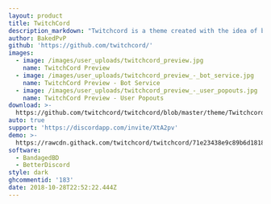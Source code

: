 ```yaml
---
layout: product
title: TwitchCord
description_markdown: "Twitchcord is a theme created with the idea of bringing Twitch to Discord, combined with a little extra personality.\r\n\nEvery aspect and element is carefully crafted and themed with both aesthetics and performance in mind.\r\n\n**PIXEL PERFECT\r**\nEach pixel has been meticulously pushed into its proper place. You also may find some animated pixel friends to guide you on your way.\r\n\n**FULLY STYLED\r**\nThe animations are really toned down in order to keep performance as high as possible, but the subtleties of the animations present make it worth it.\r\n\n**EVER EVOLVING\r**\nAs Discord continues to grow, change, and update, so too shall Twitchcord. Fear not, there is no end in sight for this theme."
author: BakedPvP
github: 'https://github.com/twitchcord/'
images:
  - image: /images/user_uploads/twitchcord_preview.jpg
    name: TwitchCord Preview
  - image: /images/user_uploads/twitchcord_preview_-_bot_service.jpg
    name: TwitchCord Preview - Bot Service
  - image: /images/user_uploads/twitchcord_preview_-_user_popouts.jpg
    name: TwitchCord Preview - User Popouts
download: >-
  https://github.com/twitchcord/twitchcord/blob/master/theme/Twitchcord.theme.css
auto: true
support: 'https://discordapp.com/invite/XtA2pv'
demo: >-
  https://rawcdn.githack.com/twitchcord/twitchcord/71e23438e9c89b6d1818e047ee2c2dcb7f768922/theme/Twitchcord.theme.css
software:
  - BandagedBD
  - BetterDiscord
style: dark
ghcommentid: '183'
date: 2018-10-28T22:52:22.444Z
---
```


